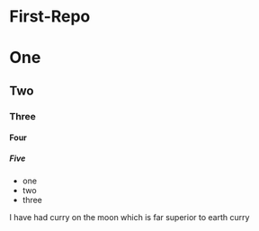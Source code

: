 # First-Repo
# One
## Two
### Three
#### Four
##### Five
* one
* two
* three

I have had curry on the moon which is far superior to earth curry
